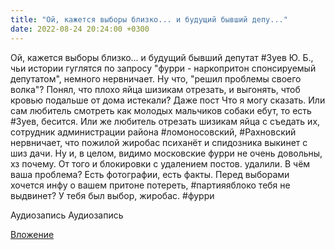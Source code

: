 ```yaml
---
title: "Ой, кажется выборы близко... и будущий бывший депу..."
date: 2022-08-24 20:24:00 +0300
---
```


Ой, кажется выборы близко... и будущий бывший депутат #Зуев Ю. Б., чьи истории гуглятся по запросу "фурри - наркопритон спонсируемый депутатом", немного нервничает.
Ну что, "решил проблемы своего волка"? Понял, что плохо яйца шизикам отрезать, и выгонять, чтоб кровью подальше от дома истекали?
Даже пост
Что я могу сказать. Или сам любитель смотреть как молодых мальчиков собаки ебут, то есть #Зуев, бесится. Или же любитель отрезать шизикам яйца с съедать их, сотрудник администрации района #ломоносовский, #Рахновский нервничает, что пожилой жиробас психанёт и спидозника выкинет с шиз дачи. Ну и, в целом, видимо московские фурри не очень довольны, хз почему. От того и блокировки с удалением постов.
удалили.
В чём ваша проблема? Есть фотографии, есть факты.
Перед выборами хочется инфу о вашем притоне потереть, #партияяблоко тебя не выдвинет?
У тебя был выбор, жиробас.
#фурри

Аудиозапись
Аудиозапись

[Вложение](/assets/vk_photos/4/ed_gf1l-waA.jpg)
